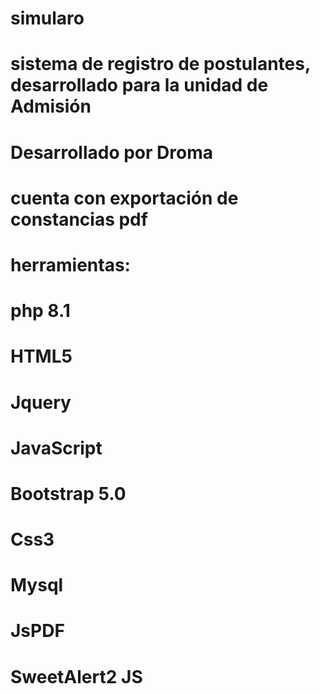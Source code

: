 # simularo
# sistema de registro de postulantes, desarrollado para la unidad de Admisión
# Desarrollado por Droma
# cuenta con exportación de constancias pdf
# herramientas:
# php 8.1
# HTML5
# Jquery
# JavaScript
# Bootstrap 5.0
# Css3
# Mysql
# JsPDF
# SweetAlert2 JS
